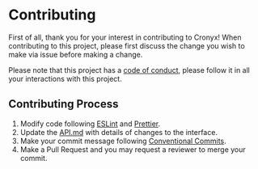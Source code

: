 # Contributing

First of all, thank you for your interest in contributing to Cronyx!
When contributing to this project, please first discuss the change you wish to make via issue before making a change.

Please note that this project has a [code of conduct](https://github.com/yujiosaka/Cronyx/blob/main/docs/CODE_OF_CONDUCT.md), please follow it in all your interactions with this project.

## Contributing Process

1. Modify code following [ESLint](https://eslint.org) and [Prettier](https://prettier.io/).
2. Update the [API.md](https://github.com/yujiosaka/Cronyx/blob/main/docs/API.md) with details of changes to the interface.
3. Make your commit message following [Conventional Commits](https://conventionalcommits.org/).
4. Make a Pull Request and you may request a reviewer to merge your commit.
